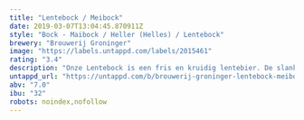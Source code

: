 ```yaml
---
title: "Lentebock / Meibock"
date: 2019-03-07T13:04:45.870911Z
style: "Bock - Maibock / Heller (Helles) / Lentebock"
brewery: "Brouwerij Groninger"
image: "https://labels.untappd.com/labels/2015461"
rating: "3.4"
description: "Onze Lentebock is een fris en kruidig lentebier. De slanke body wordt ondersteund door een passende bitterheid. Hoppig aroma volmaakt dit verfijnde licht gouden bier."
untappd_url: "https://untappd.com/b/brouwerij-groninger-lentebock-meibock/2015461"
abv: "7.0"
ibu: "32"
robots: noindex,nofollow
---
```

